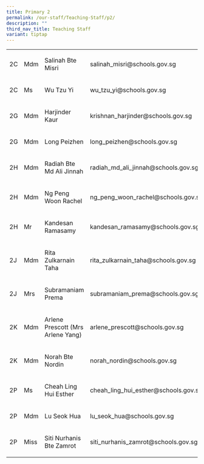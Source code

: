 ```yaml
---
title: Primary 2
permalink: /our-staff/Teaching-Staff/p2/
description: ""
third_nav_title: Teaching Staff
variant: tiptap
---
```

<table style="minWidth: 100px">
<colgroup>
<col>
<col>
<col>
<col>
</colgroup>
<tbody>
<tr>
<td rowspan="1" colspan="1">
<p>2C</p>
</td>
<td rowspan="1" colspan="1">
<p>Mdm</p>
</td>
<td rowspan="1" colspan="1">
<p>Salinah Bte Misri</p>
</td>
<td rowspan="1" colspan="1">
<p><a rel="noopener noreferrer nofollow" target="_blank">salinah_misri@schools.gov.sg</a>
</p>
</td>
</tr>
<tr>
<td rowspan="1" colspan="1">
<p>2C</p>
</td>
<td rowspan="1" colspan="1">
<p>Ms</p>
</td>
<td rowspan="1" colspan="1">
<p>Wu Tzu Yi</p>
</td>
<td rowspan="1" colspan="1">
<p><a rel="noopener noreferrer nofollow" target="_blank">wu_tzu_yi@schools.gov.sg</a>
</p>
</td>
</tr>
<tr>
<td rowspan="1" colspan="1">
<p>2G</p>
</td>
<td rowspan="1" colspan="1">
<p>Mdm</p>
</td>
<td rowspan="1" colspan="1">
<p>Harjinder Kaur</p>
</td>
<td rowspan="1" colspan="1">
<p><a rel="noopener noreferrer nofollow" target="_blank">krishnan_harjinder@schools.gov.sg</a>
</p>
</td>
</tr>
<tr>
<td rowspan="1" colspan="1">
<p>2G</p>
</td>
<td rowspan="1" colspan="1">
<p>Mdm</p>
</td>
<td rowspan="1" colspan="1">
<p>Long Peizhen</p>
</td>
<td rowspan="1" colspan="1">
<p><a rel="noopener noreferrer nofollow" target="_blank">long_peizhen@schools.gov.sg</a>
</p>
</td>
</tr>
<tr>
<td rowspan="1" colspan="1">
<p>2H</p>
</td>
<td rowspan="1" colspan="1">
<p>Mdm</p>
</td>
<td rowspan="1" colspan="1">
<p>Radiah Bte Md Ali Jinnah</p>
</td>
<td rowspan="1" colspan="1">
<p><a rel="noopener noreferrer nofollow" target="_blank">radiah_md_ali_jinnah@schools.gov.sg</a>
</p>
</td>
</tr>
<tr>
<td rowspan="1" colspan="1">
<p>2H</p>
</td>
<td rowspan="1" colspan="1">
<p>Mdm</p>
</td>
<td rowspan="1" colspan="1">
<p>Ng Peng Woon Rachel</p>
</td>
<td rowspan="1" colspan="1">
<p><a rel="noopener noreferrer nofollow" target="_blank">ng_peng_woon_rachel@schools.gov.sg</a>
</p>
</td>
</tr>
<tr>
<td rowspan="1" colspan="1">
<p>2H</p>
</td>
<td rowspan="1" colspan="1">
<p>Mr</p>
</td>
<td rowspan="1" colspan="1">
<p>Kandesan Ramasamy</p>
</td>
<td rowspan="1" colspan="1">
<p><a rel="noopener noreferrer nofollow" target="_blank">kandesan_ramasamy@schools.gov.sg</a>
</p>
</td>
</tr>
<tr>
<td rowspan="1" colspan="1">
<p>2J</p>
</td>
<td rowspan="1" colspan="1">
<p>Mdm</p>
</td>
<td rowspan="1" colspan="1">
<p>Rita Zulkarnain Taha</p>
</td>
<td rowspan="1" colspan="1">
<p><a rel="noopener noreferrer nofollow" target="_blank">rita_zulkarnain_taha@schools.gov.sg</a>
</p>
</td>
</tr>
<tr>
<td rowspan="1" colspan="1">
<p>2J</p>
</td>
<td rowspan="1" colspan="1">
<p>Mrs</p>
</td>
<td rowspan="1" colspan="1">
<p>Subramaniam Prema</p>
</td>
<td rowspan="1" colspan="1">
<p><a rel="noopener noreferrer nofollow" target="_blank">subramaniam_prema@schools.gov.sg</a>
</p>
</td>
</tr>
<tr>
<td rowspan="1" colspan="1">
<p>2K</p>
</td>
<td rowspan="1" colspan="1">
<p>Mdm</p>
</td>
<td rowspan="1" colspan="1">
<p>Arlene Prescott (Mrs Arlene Yang)</p>
</td>
<td rowspan="1" colspan="1">
<p><a rel="noopener noreferrer nofollow" target="_blank">arlene_prescott@schools.gov.sg</a>
</p>
</td>
</tr>
<tr>
<td rowspan="1" colspan="1">
<p>2K</p>
</td>
<td rowspan="1" colspan="1">
<p>Mdm</p>
</td>
<td rowspan="1" colspan="1">
<p>Norah Bte Nordin</p>
</td>
<td rowspan="1" colspan="1">
<p><a rel="noopener noreferrer nofollow" target="_blank">norah_nordin@schools.gov.sg</a>
</p>
</td>
</tr>
<tr>
<td rowspan="1" colspan="1">
<p>2P</p>
</td>
<td rowspan="1" colspan="1">
<p>Ms</p>
</td>
<td rowspan="1" colspan="1">
<p>Cheah Ling Hui Esther</p>
</td>
<td rowspan="1" colspan="1">
<p><a rel="noopener noreferrer nofollow" target="_blank">cheah_ling_hui_esther@schools.gov.sg</a>
</p>
</td>
</tr>
<tr>
<td rowspan="1" colspan="1">
<p>2P</p>
</td>
<td rowspan="1" colspan="1">
<p>Mdm</p>
</td>
<td rowspan="1" colspan="1">
<p>Lu Seok Hua</p>
</td>
<td rowspan="1" colspan="1">
<p><a rel="noopener noreferrer nofollow" target="_blank">lu_seok_hua@schools.gov.sg</a>
</p>
</td>
</tr>
<tr>
<td rowspan="1" colspan="1">
<p>2P</p>
</td>
<td rowspan="1" colspan="1">
<p>Miss</p>
</td>
<td rowspan="1" colspan="1">
<p>Siti Nurhanis Bte Zamrot</p>
</td>
<td rowspan="1" colspan="1">
<p><a rel="noopener noreferrer nofollow" target="_blank">siti_nurhanis_zamrot@schools.gov.sg</a>
</p>
</td>
</tr>
</tbody>
</table>
<p></p>